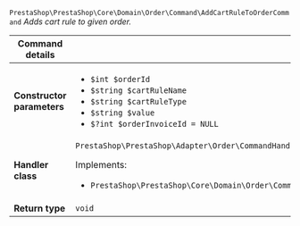 `PrestaShop\PrestaShop\Core\Domain\Order\Command\AddCartRuleToOrderCommand`
_Adds cart rule to given order._

| Command details            |    |
| -------------------------- | -- |
| **Constructor parameters** | <ul> <li>`$int $orderId`</li>  <li>`$string $cartRuleName`</li>  <li>`$string $cartRuleType`</li>  <li>`$string $value`</li>  <li>`$?int $orderInvoiceId = NULL`</li> </ul> |
| **Handler class**          | `PrestaShop\PrestaShop\Adapter\Order\CommandHandler\AddCartRuleToOrderHandler`  <p> Implements: </p> <ul>  <li>`PrestaShop\PrestaShop\Core\Domain\Order\CommandHandler\AddCartRuleToOrderHandlerInterface`</li>  |
| **Return type** |  `void`  |
